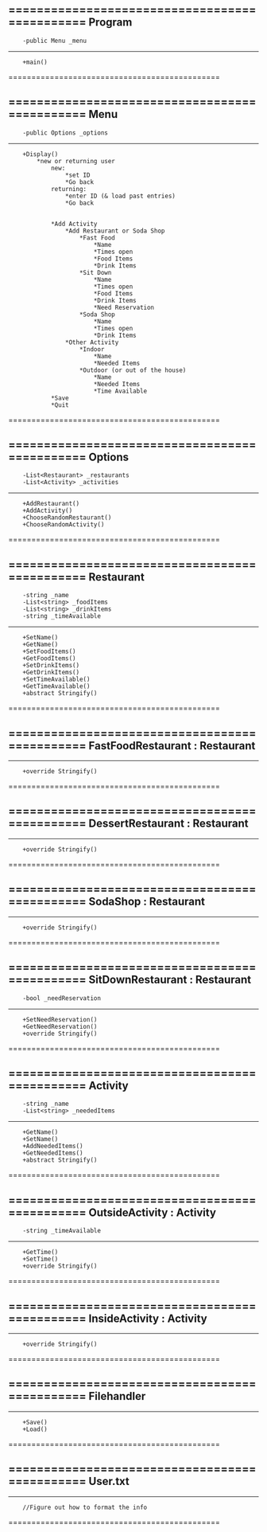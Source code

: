 ==============================================
        Program
----------------------------------------------
        -public Menu _menu
----------------------------------------------
        +main()
==============================================

==============================================
        Menu
----------------------------------------------
        -public Options _options
----------------------------------------------
        +Display()
            *new or returning user
                new:
                    *set ID
                    *Go back
                returning:
                    *enter ID (& load past entries)
                    *Go back


                *Add Activity
                    *Add Restaurant or Soda Shop
                        *Fast Food
                            *Name
                            *Times open
                            *Food Items
                            *Drink Items
                        *Sit Down
                            *Name
                            *Times open
                            *Food Items
                            *Drink Items
                            *Need Reservation
                        *Soda Shop
                            *Name
                            *Times open
                            *Drink Items
                    *Other Activity
                        *Indoor
                            *Name
                            *Needed Items
                        *Outdoor (or out of the house)
                            *Name
                            *Needed Items
                            *Time Available
                *Save
                *Quit
==============================================

==============================================
        Options
----------------------------------------------
        -List<Restaurant> _restaurants
        -List<Activity> _activities
----------------------------------------------
        +AddRestaurant()
        +AddActivity()
        +ChooseRandomRestaurant()
        +ChooseRandomActivity()
==============================================

==============================================
        Restaurant
----------------------------------------------
        -string _name
        -List<string> _foodItems
        -List<string> _drinkItems
        -string _timeAvailable
----------------------------------------------
        +SetName()
        +GetName()
        +SetFoodItems()
        +GetFoodItems()
        +SetDrinkItems()
        +GetDrinkItems()
        +SetTimeAvailable()
        +GetTimeAvailable()
        +abstract Stringify()
==============================================

==============================================
        FastFoodRestaurant : Restaurant
----------------------------------------------
----------------------------------------------
        +override Stringify()
==============================================

==============================================
        DessertRestaurant : Restaurant
----------------------------------------------
----------------------------------------------
        +override Stringify()
==============================================

==============================================
        SodaShop : Restaurant
----------------------------------------------
----------------------------------------------
        +override Stringify()
==============================================

==============================================
        SitDownRestaurant : Restaurant
----------------------------------------------
        -bool _needReservation
----------------------------------------------
        +SetNeedReservation()
        +GetNeedReservation()
        +override Stringify()
==============================================

==============================================
        Activity
----------------------------------------------
        -string _name
        -List<string> _neededItems
----------------------------------------------
        +GetName()
        +SetName()
        +AddNeededItems()
        +GetNeededItems()
        +abstract Stringify()
==============================================

==============================================
        OutsideActivity : Activity
----------------------------------------------
        -string _timeAvailable
----------------------------------------------
        +GetTime()
        +SetTime()
        +override Stringify()
==============================================

==============================================
        InsideActivity : Activity
----------------------------------------------
----------------------------------------------
        +override Stringify()
==============================================

==============================================
        Filehandler
----------------------------------------------
----------------------------------------------
        +Save()
        +Load()
==============================================

==============================================
        User.txt
----------------------------------------------
----------------------------------------------
        //Figure out how to format the info
==============================================